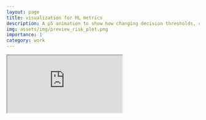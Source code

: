 ```yaml
---
layout: page
title: visualization for ML metrics
description: A p5 animation to show how changing decision thresholds, class prevalence and probability distribution affected the model performances. 
img: assets/img/preview_risk_plot.png
importance: 1
category: work
---
```


<iframe src="https://daplaci.github.io/risk_plot/" 
id="scaled-frame" 
></iframe>

